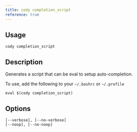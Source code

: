 ```yaml
---
title: cody completion_script
reference: true
---
```


## Usage

    cody completion_script

## Description

Generates a script that can be eval to setup auto-completion.

To use, add the following to your `~/.bashrc` or `~/.profile`

    eval $(cody completion_script)


## Options

```
[--verbose], [--no-verbose]  
[--noop], [--no-noop]        
```

